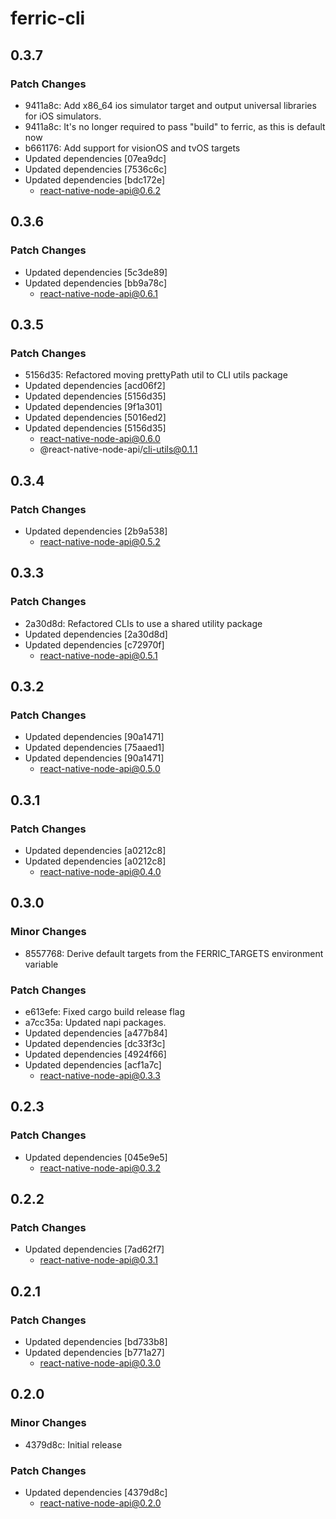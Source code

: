 # ferric-cli

## 0.3.7

### Patch Changes

- 9411a8c: Add x86_64 ios simulator target and output universal libraries for iOS simulators.
- 9411a8c: It's no longer required to pass "build" to ferric, as this is default now
- b661176: Add support for visionOS and tvOS targets
- Updated dependencies [07ea9dc]
- Updated dependencies [7536c6c]
- Updated dependencies [bdc172e]
  - react-native-node-api@0.6.2

## 0.3.6

### Patch Changes

- Updated dependencies [5c3de89]
- Updated dependencies [bb9a78c]
  - react-native-node-api@0.6.1

## 0.3.5

### Patch Changes

- 5156d35: Refactored moving prettyPath util to CLI utils package
- Updated dependencies [acd06f2]
- Updated dependencies [5156d35]
- Updated dependencies [9f1a301]
- Updated dependencies [5016ed2]
- Updated dependencies [5156d35]
  - react-native-node-api@0.6.0
  - @react-native-node-api/cli-utils@0.1.1

## 0.3.4

### Patch Changes

- Updated dependencies [2b9a538]
  - react-native-node-api@0.5.2

## 0.3.3

### Patch Changes

- 2a30d8d: Refactored CLIs to use a shared utility package
- Updated dependencies [2a30d8d]
- Updated dependencies [c72970f]
  - react-native-node-api@0.5.1

## 0.3.2

### Patch Changes

- Updated dependencies [90a1471]
- Updated dependencies [75aaed1]
- Updated dependencies [90a1471]
  - react-native-node-api@0.5.0

## 0.3.1

### Patch Changes

- Updated dependencies [a0212c8]
- Updated dependencies [a0212c8]
  - react-native-node-api@0.4.0

## 0.3.0

### Minor Changes

- 8557768: Derive default targets from the FERRIC_TARGETS environment variable

### Patch Changes

- e613efe: Fixed cargo build release flag
- a7cc35a: Updated napi packages.
- Updated dependencies [a477b84]
- Updated dependencies [dc33f3c]
- Updated dependencies [4924f66]
- Updated dependencies [acf1a7c]
  - react-native-node-api@0.3.3

## 0.2.3

### Patch Changes

- Updated dependencies [045e9e5]
  - react-native-node-api@0.3.2

## 0.2.2

### Patch Changes

- Updated dependencies [7ad62f7]
  - react-native-node-api@0.3.1

## 0.2.1

### Patch Changes

- Updated dependencies [bd733b8]
- Updated dependencies [b771a27]
  - react-native-node-api@0.3.0

## 0.2.0

### Minor Changes

- 4379d8c: Initial release

### Patch Changes

- Updated dependencies [4379d8c]
  - react-native-node-api@0.2.0
